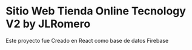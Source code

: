 # Sitio Web Tienda Online Tecnology V2 by JLRomero

Este proyecto fue Creado en React como base de datos Firebase